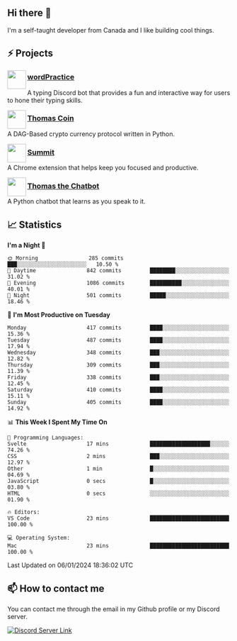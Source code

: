 <h2>Hi there 👋</h2>

<p>I'm a self-taught developer from Canada and I like building cool things.</p>

<h2>⚡ Projects</h2>

<img align="left" src="https://i.imgur.com/BIzs17V.png" width="42" height="42" />
<h3><a target="_blank" href="https://wordpractice.principle.sh/">wordPractice</a></h3>
<p>A typing Discord bot that provides a fun and interactive way for users to hone their typing skills.</p>

<img align="left" src="https://i.imgur.com/4FdQpgN.png" width="42" height="42" />
<h3><a href="https://github.com/principle105/thomas-coin">Thomas Coin</a></h3>
<p>A DAG-Based crypto currency protocol written in Python.</p>

<img align="left" src="https://i.imgur.com/Ly8Atho.png" width="42" height="42" />
<h3><a href="https://summit.sh/">Summit</a></h3>
<p>A Chrome extension that helps keep you focused and productive.</p>

<img align="left" src="https://i.imgur.com/hA9YF2s.png" width="42" height="42" />
<h3><a href="https://github.com/principle105/thomasthechatbot">Thomas the Chatbot</a></h3>
<p>A Python chatbot that learns as you speak to it.</p>

<h2>📈 Statistics</h2>

<!--START_SECTION:waka-->
**I'm a Night 🦉** 

```text
🌞 Morning                285 commits         ███░░░░░░░░░░░░░░░░░░░░░░   10.50 % 
🌆 Daytime                842 commits         ████████░░░░░░░░░░░░░░░░░   31.02 % 
🌃 Evening                1086 commits        ██████████░░░░░░░░░░░░░░░   40.01 % 
🌙 Night                  501 commits         █████░░░░░░░░░░░░░░░░░░░░   18.46 % 
```
📅 **I'm Most Productive on Tuesday** 

```text
Monday                   417 commits         ████░░░░░░░░░░░░░░░░░░░░░   15.36 % 
Tuesday                  487 commits         ████░░░░░░░░░░░░░░░░░░░░░   17.94 % 
Wednesday                348 commits         ███░░░░░░░░░░░░░░░░░░░░░░   12.82 % 
Thursday                 309 commits         ███░░░░░░░░░░░░░░░░░░░░░░   11.39 % 
Friday                   338 commits         ███░░░░░░░░░░░░░░░░░░░░░░   12.45 % 
Saturday                 410 commits         ████░░░░░░░░░░░░░░░░░░░░░   15.11 % 
Sunday                   405 commits         ████░░░░░░░░░░░░░░░░░░░░░   14.92 % 
```


📊 **This Week I Spent My Time On** 

```text
💬 Programming Languages: 
Svelte                   17 mins             ███████████████████░░░░░░   74.26 % 
CSS                      2 mins              ███░░░░░░░░░░░░░░░░░░░░░░   12.97 % 
Other                    1 min               █░░░░░░░░░░░░░░░░░░░░░░░░   04.69 % 
JavaScript               0 secs              █░░░░░░░░░░░░░░░░░░░░░░░░   03.80 % 
HTML                     0 secs              ░░░░░░░░░░░░░░░░░░░░░░░░░   01.90 % 

🔥 Editors: 
VS Code                  23 mins             █████████████████████████   100.00 % 

💻 Operating System: 
Mac                      23 mins             █████████████████████████   100.00 % 
```


 Last Updated on 06/01/2024 18:36:02 UTC
<!--END_SECTION:waka-->

<h2>📫 How to contact me</h2>

You can contact me through the email in my Github profile or my Discord server.

[![Discord Server Link](https://dcbadge.vercel.app/api/server/DHnk46C)](https://discord.gg/DHnk46C)

